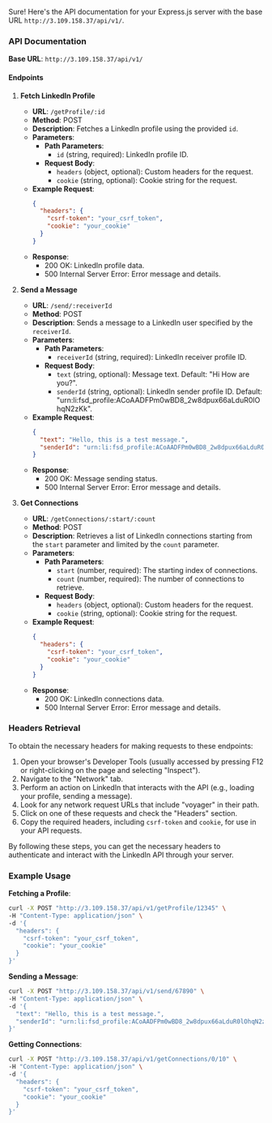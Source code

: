 Sure! Here's the API documentation for your Express.js server with the base URL `http://3.109.158.37/api/v1/`.

### API Documentation

**Base URL**: `http://3.109.158.37/api/v1/`

#### Endpoints

1. **Fetch LinkedIn Profile**
   - **URL**: `/getProfile/:id`
   - **Method**: POST
   - **Description**: Fetches a LinkedIn profile using the provided `id`.
   - **Parameters**:
     - **Path Parameters**:
       - `id` (string, required): LinkedIn profile ID.
     - **Request Body**:
       - `headers` (object, optional): Custom headers for the request.
       - `cookie` (string, optional): Cookie string for the request.
   - **Example Request**:
     ```json
     {
       "headers": {
         "csrf-token": "your_csrf_token",
         "cookie": "your_cookie"
       }
     }
     ```
   - **Response**:
     - 200 OK: LinkedIn profile data.
     - 500 Internal Server Error: Error message and details.

2. **Send a Message**
   - **URL**: `/send/:receiverId`
   - **Method**: POST
   - **Description**: Sends a message to a LinkedIn user specified by the `receiverId`.
   - **Parameters**:
     - **Path Parameters**:
       - `receiverId` (string, required): LinkedIn receiver profile ID.
     - **Request Body**:
       - `text` (string, optional): Message text. Default: "Hi How are you?".
       - `senderId` (string, optional): LinkedIn sender profile ID. Default: "urn:li:fsd_profile:ACoAADFPm0wBD8_2w8dpux66aLduR0lOhqN2zKk".
   - **Example Request**:
     ```json
     {
       "text": "Hello, this is a test message.",
       "senderId": "urn:li:fsd_profile:ACoAADFPm0wBD8_2w8dpux66aLduR0lOhqN2zKk"
     }
     ```
   - **Response**:
     - 200 OK: Message sending status.
     - 500 Internal Server Error: Error message and details.

3. **Get Connections**
   - **URL**: `/getConnections/:start/:count`
   - **Method**: POST
   - **Description**: Retrieves a list of LinkedIn connections starting from the `start` parameter and limited by the `count` parameter.
   - **Parameters**:
     - **Path Parameters**:
       - `start` (number, required): The starting index of connections.
       - `count` (number, required): The number of connections to retrieve.
     - **Request Body**:
       - `headers` (object, optional): Custom headers for the request.
       - `cookie` (string, optional): Cookie string for the request.
   - **Example Request**:
     ```json
     {
       "headers": {
         "csrf-token": "your_csrf_token",
         "cookie": "your_cookie"
       }
     }
     ```
   - **Response**:
     - 200 OK: LinkedIn connections data.
     - 500 Internal Server Error: Error message and details.

### Headers Retrieval
To obtain the necessary headers for making requests to these endpoints:
1. Open your browser's Developer Tools (usually accessed by pressing F12 or right-clicking on the page and selecting "Inspect").
2. Navigate to the "Network" tab.
3. Perform an action on LinkedIn that interacts with the API (e.g., loading your profile, sending a message).
4. Look for any network request URLs that include "voyager" in their path.
5. Click on one of these requests and check the "Headers" section.
6. Copy the required headers, including `csrf-token` and `cookie`, for use in your API requests.

By following these steps, you can get the necessary headers to authenticate and interact with the LinkedIn API through your server.

### Example Usage

**Fetching a Profile**:
```bash
curl -X POST "http://3.109.158.37/api/v1/getProfile/12345" \
-H "Content-Type: application/json" \
-d '{
  "headers": {
    "csrf-token": "your_csrf_token",
    "cookie": "your_cookie"
  }
}'
```

**Sending a Message**:
```bash
curl -X POST "http://3.109.158.37/api/v1/send/67890" \
-H "Content-Type: application/json" \
-d '{
  "text": "Hello, this is a test message.",
  "senderId": "urn:li:fsd_profile:ACoAADFPm0wBD8_2w8dpux66aLduR0lOhqN2zKk"
}'
```

**Getting Connections**:
```bash
curl -X POST "http://3.109.158.37/api/v1/getConnections/0/10" \
-H "Content-Type: application/json" \
-d '{
  "headers": {
    "csrf-token": "your_csrf_token",
    "cookie": "your_cookie"
  }
}'
```